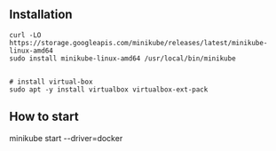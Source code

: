 Installation
--------------------

```
curl -LO https://storage.googleapis.com/minikube/releases/latest/minikube-linux-amd64
sudo install minikube-linux-amd64 /usr/local/bin/minikube


# install virtual-box
sudo apt -y install virtualbox virtualbox-ext-pack
```


How to start
--------------------
minikube start --driver=docker



